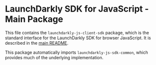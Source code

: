 # LaunchDarkly SDK for JavaScript - Main Package

This file contains the `launchdarkly-js-client-sdk` package, which is the standard interface for the LaunchDarkly SDK for browser JavaScript. It is described in the [main README](https://github.com/launchdarkly/js-client-sdk/blob/master/README.md).

This package automatically imports `launchdarkly-js-sdk-common`, which provides much of the underlying implementation.
